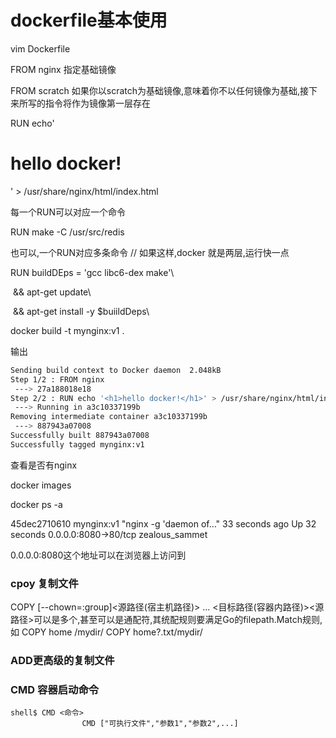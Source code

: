 # dockerfile基本使用

vim Dockerfile

FROM nginx  指定基础镜像

FROM scratch 如果你以scratch为基础镜像,意味着你不以任何镜像为基础,接下来所写的指令将作为镜像第一层存在

RUN echo'<h1>hello docker!</h1>' > /usr/share/nginx/html/index.html

每一个RUN可以对应一个命令

RUN make -C /usr/src/redis

也可以,一个RUN对应多条命令 // 如果这样,docker 就是两层,运行快一点

RUN buildDEps = 'gcc libc6-dex make'\

​		&& apt-get update\

​		&& apt-get install -y $buiildDeps\

docker build -t mynginx:v1 .

输出

```sh
Sending build context to Docker daemon  2.048kB
Step 1/2 : FROM nginx
 ---> 27a188018e18
Step 2/2 : RUN echo '<h1>hello docker!</h1>' > /usr/share/nginx/html/index.html
 ---> Running in a3c10337199b
Removing intermediate container a3c10337199b
 ---> 887943a07008
Successfully built 887943a07008
Successfully tagged mynginx:v1
```

查看是否有nginx

docker images

docker ps -a

45dec2710610        mynginx:v1          "nginx -g 'daemon of…"   33 seconds ago      Up 32 seconds               0.0.0.0:8080->80/tcp   zealous_sammet

0.0.0.0:8080这个地址可以在浏览器上访问到

### cpoy 复制文件

COPY [--chown=<user>:group]<源路径(宿主机路径)> ... <目标路径(容器内路径)><源路径>可以是多个,甚至可以是通配符,其统配规则要满足Go的filepath.Match规则,如 COPY home /mydir/  COPY home?.txt/mydir/

### ADD更高级的复制文件



### CMD 容器启动命令

```shell
shell$ CMD <命令>
				CMD ["可执行文件","参数1","参数2",...]
```

